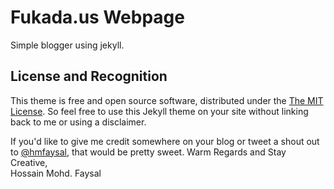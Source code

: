 # Fukada.us Webpage
Simple blogger using jekyll.

## License and Recognition
This theme is free and open source software, distributed under the [The MIT License](LICENSE). So feel free to use this Jekyll theme on your site without linking back to me or using a disclaimer.

If you'd like to give me credit somewhere on your blog or tweet a shout out to [@hmfaysal](https://twitter.com/hmfaysal), that would be pretty sweet.
Warm Regards and Stay Creative,  
Hossain Mohd. Faysal
